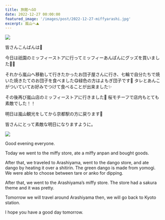 ```yaml
---
title: 旅館へGO
date: 2022-12-27 00:00:00
featured_image: '/images/post/2022-12-27-miffyarashi.jpg'
excerpt: 嵐山へ⛰
---
```


![](https://yutarochan.github.io/yurumina/images/post/2022-12-27-miffyarashi.jpg)

皆さんこんばんは🌙

今日は祇園のミッフィーストアに行ってミッフィーあんぱんにグッズを買いました🐰💖

それから嵐山へ移動して行きたかったお団子屋さんに行き、七輪で自分たちで焼いた焼きたてのお団子を食べました😋緑色の方はよもぎ団子です🍡
タレとあんこがついていてお好みでつけて食べることが出来ました✨

その後再び嵐山店のミッフィーストアに行きました🐰
桜モチーフで店内もとても素敵でした！！

明日は嵐山観光をしてから京都駅の方に戻ります🤗

皆さんにとって素敵な明日になりますように。

![](https://yutarochan.github.io/yurumina/images/post/2022-12-27-dango.jpg)

Good evening everyone.

Today we went to the miffy store, ate a miffy anpan and bought goods.

After that, we traveled to Arashiyama, went to the dango store, and ate dango by heating it over a shitirin. The green dango is made from yomogi.
We were able to choose between tare or anko for dipping.

After that, we went to the Arashiyama’s miffy store.
The store had a sakura theme and it was pretty.

Tomorrow we will travel around Arashiyama then, we will go back to Kyoto station.

I hope you have a good day tomorrow.



